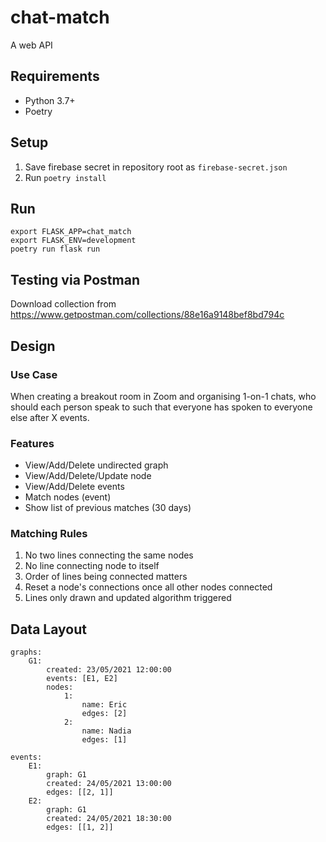 # chat-match
A web API 

## Requirements
- Python 3.7+
- Poetry

## Setup
1. Save firebase secret in repository root as `firebase-secret.json`
2. Run `poetry install`

## Run
```
export FLASK_APP=chat_match
export FLASK_ENV=development
poetry run flask run
```

## Testing via Postman
Download collection from https://www.getpostman.com/collections/88e16a9148bef8bd794c

## Design

### Use Case
When creating a breakout room in Zoom and organising 1-on-1 chats, who should each person speak to such that everyone has spoken to everyone else after X events.

### Features
- View/Add/Delete undirected graph
- View/Add/Delete/Update node
- View/Add/Delete events
- Match nodes (event)
- Show list of previous matches (30 days)

### Matching Rules
1. No two lines connecting the same nodes
2. No line connecting node to itself
3. Order of lines being connected matters
4. Reset a node's connections once all other nodes connected
5. Lines only drawn and updated algorithm triggered

## Data Layout
```
graphs:
    G1:
        created: 23/05/2021 12:00:00
        events: [E1, E2]
        nodes:
            1:
                name: Eric
                edges: [2]
            2: 
                name: Nadia
                edges: [1]

events:
    E1:
        graph: G1
        created: 24/05/2021 13:00:00
        edges: [[2, 1]]
    E2:
        graph: G1
        created: 24/05/2021 18:30:00
        edges: [[1, 2]]
```
